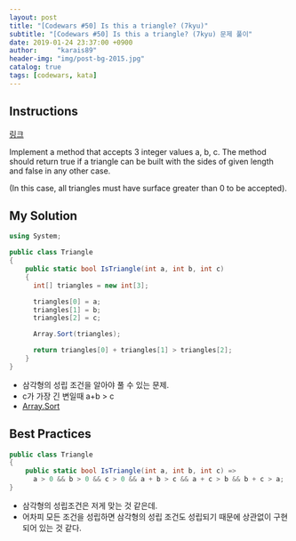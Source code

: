 ```yaml
---
layout: post
title: "[Codewars #50] Is this a triangle? (7kyu)"
subtitle: "[Codewars #50] Is this a triangle? (7kyu) 문제 풀이"
date: 2019-01-24 23:37:00 +0900
author:     "karais89"
header-img: "img/post-bg-2015.jpg"
catalog: true
tags: [codewars, kata]
---
```


## Instructions

[링크](https://www.codewars.com/kata/56606694ec01347ce800001b/train/csharp)

Implement a method that accepts 3 integer values a, b, c. The method should return true if a triangle can be built with the sides of given length and false in any other case.

(In this case, all triangles must have surface greater than 0 to be accepted).

## My Solution

```csharp
using System;

public class Triangle
{
    public static bool IsTriangle(int a, int b, int c)
    {
      int[] triangles = new int[3];

      triangles[0] = a;
      triangles[1] = b;
      triangles[2] = c;

      Array.Sort(triangles);

      return triangles[0] + triangles[1] > triangles[2];
    }
}
```

- 삼각형의 성립 조건을 알아야 풀 수 있는 문제.
- c가 가장 긴 변일때 a+b > c
- [Array.Sort](https://docs.microsoft.com/ko-kr/dotnet/api/system.array.sort?view=netframework-4.7.2)

## Best Practices

```csharp
public class Triangle
{
    public static bool IsTriangle(int a, int b, int c) =>
      a > 0 && b > 0 && c > 0 && a + b > c && a + c > b && b + c > a;
}
```

- 삼각형의 성립조건은 저게 맞는 것 같은데.
- 어차피 모든 조건을 성립하면 삼각형의 성립 조건도 성립되기 때문에 상관없이 구현되어 있는 것 같다.